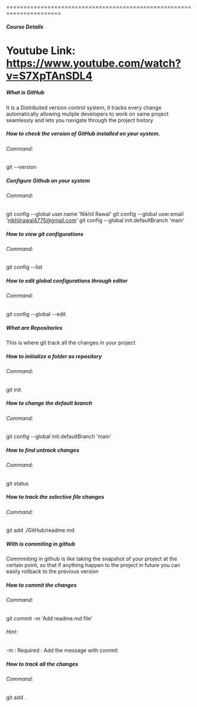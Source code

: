 ======================================================================
##### Course Details
Youtube Link: https://www.youtube.com/watch?v=S7XpTAnSDL4
======================================================================

##### What is GitHub
It is a Distributed version control system, it tracks every change
automatically allowing muliple developers to work on same project
seamlessly and lets you navigate through the project history

##### How to check the version of GitHub installed on your system.
###### Command: 
git --version

##### Configure Github on your system
###### Command:
git config --global user.name 'Nikhil Rawal'
git config --global user.email 'nikhilrawal4775@gmail.com'
git config --global init.defaultBranch 'main'

##### How to view git configurations
###### Command:
git config --list

##### How to edit global configurations through editor
###### Command:
git config --global --edit 

##### What are Repositories
This is where git track all the changes in your project

##### How to initialize a folder as repository
###### Command:
git init

##### How to change the default branch
###### Command:
git config --global init.defaultBranch 'main'

##### How to find untrack changes
###### Command:
git status

##### How to track the selective file changes
###### Command:
git add ./GitHub/readme.md

##### With is commiting in github 
Commmiting in github is like taking the snapshot of your
project at the certain point, so that if anything happen
to the project in future you can easily rollback to the
previous version

##### How to commit the changes
###### Command:
git commit -m 'Add readme.md file'
###### Hint:
-m : Required : Add the message with commit

##### How to track all the changes
###### Command:
git add .


